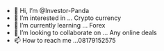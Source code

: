 - 👋 Hi, I’m @Investor-Panda
- 👀 I’m interested in ... Crypto currency
- 🌱 I’m currently learning ... Forex
- 💞️ I’m looking to collaborate on ... Any online deals
- 📫 How to reach me ...08179152575

<!---
Investor-Panda/Investor-Panda is a ✨ special ✨ repository because its `README.md` (this file) appears on your GitHub profile.
You can click the Preview link to take a look at your changes.
--->
